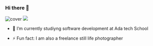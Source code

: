 ### Hi there 👋

![cover](https://user-images.githubusercontent.com/73853856/112725948-1b4f4180-8f1b-11eb-8198-e51496cc3384.jpg)
![](https://media.giphy.com/media/ZVik7pBtu9dNS/giphy.gif)




- 🔭 I’m currently studiyng software development at Ada tech School

- ⚡ Fun fact: I am also a freelance still life photographer

